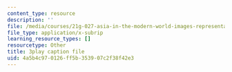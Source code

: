 ```yaml
---
content_type: resource
description: ''
file: /media/courses/21g-027-asia-in-the-modern-world-images-representations-fall-2016/4a5b4c970126ff5b353907c2f38f42e3_v1pwYnDe7dc.srt
file_type: application/x-subrip
learning_resource_types: []
resourcetype: Other
title: 3play caption file
uid: 4a5b4c97-0126-ff5b-3539-07c2f38f42e3
---
```

